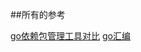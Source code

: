 ##所有的参考

[go依赖包管理工具对比](https://ieevee.com/tech/2017/07/10/go-import.html)
[go汇编](https://lrita.github.io/2017/12/12/golang-asm/#why)
